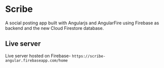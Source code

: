 # Scribe

A social posting app built with Angularjs and AngularFire using Firebase as backend and the new Cloud Firestore database.

## Live server

Live server hosted on Firebase-
`https://scribe-angular.firebaseapp.com/home`
